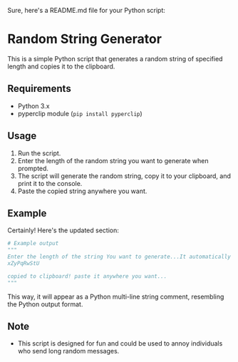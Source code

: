 Sure, here's a README.md file for your Python script:

# Random String Generator

This is a simple Python script that generates a random string of specified length and copies it to the clipboard.

## Requirements

- Python 3.x
- pyperclip module (`pip install pyperclip`)

## Usage

1. Run the script.
2. Enter the length of the random string you want to generate when prompted.
3. The script will generate the random string, copy it to your clipboard, and print it to the console.
4. Paste the copied string anywhere you want.

## Example
Certainly! Here's the updated section:

```python
# Example output
"""
Enter the length of the string You want to generate...It automatically copied -> 10
xZyPqRwStU

copied to clipboard! paste it anywhere you want...
"""
```

This way, it will appear as a Python multi-line string comment, resembling the Python output format.

## Note

- This script is designed for fun and could be used to annoy individuals who send long random messages.
